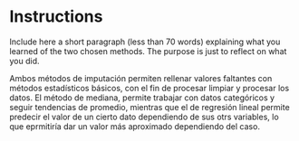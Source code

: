 # Instructions

Include here a short paragraph (less than 70 words) explaining what you 
learned of the two chosen methods. The purpose is just to reflect on what
you did. 

Ambos métodos de imputación permiten rellenar valores faltantes con métodos estadísticos básicos, con el fin de procesar limpiar y procesar los datos. El método de mediana, permite trabajar con datos categóricos y seguir tendencias de promedio, mientras que el de regresión lineal permite predecir el valor de un cierto dato dependiendo de sus otrs variables, lo que eprmitiría dar un valor más aproximado dependiendo del caso.
